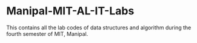 # Manipal-MIT-AL-IT-Labs
This contains all the lab codes of data structures and algorithm during the fourth semester of MIT, Manipal.
